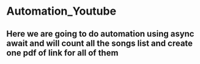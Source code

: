 # Automation_Youtube
## Here we are going to do automation using async await and will count all the songs list and create one pdf of link for all of them 
